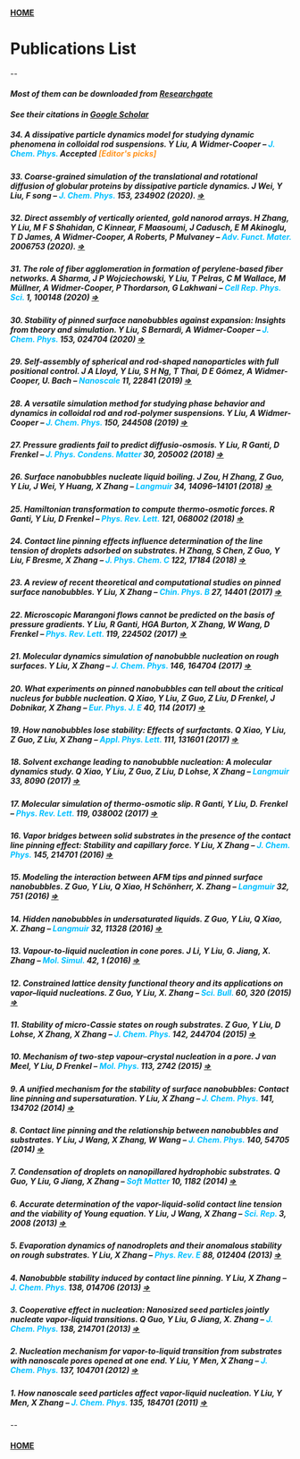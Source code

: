 #### [HOME](../index.html)
# Publications List
--

#### *Most of them can be downloaded from [Researchgate](https://www.researchgate.net/profile/Yawei_Liu3/research)*

#### *See their citations in [Google Scholar](https://scholar.google.com.au/citations?user=Bh8mdUcAAAAJ&hl=en)*

##### 34. A dissipative particle dynamics model for studying dynamic phenomena in colloidal rod suspensions. Y Liu, A Widmer-Cooper – <span style="color:#00bfff">J. Chem. Phys.</span> Accepted <span style="color:#ff931e">[Editor's picks]</span>

##### 33. Coarse-grained simulation of the translational and rotational diffusion of globular proteins by dissipative particle dynamics. J Wei, Y Liu, F song – <span style="color:#00bfff">J. Chem. Phys.</span> 153, 234902 (2020). [$\Rightarrow$](http://aip.scitation.org/doi/10.1063/5.0025620) 

##### 32. Direct assembly of vertically oriented, gold nanorod arrays. H Zhang, Y Liu, M F S Shahidan, C Kinnear, F Maasoumi, J Cadusch, E M Akinoglu, T D James, A Widmer-Cooper, A Roberts, P Mulvaney – <span style="color:#00bfff">Adv. Funct. Mater.</span> 2006753 (2020). [$\Rightarrow$](https://onlinelibrary.wiley.com/doi/10.1002/adfm.202006753)

##### 31. The role of fiber agglomeration in formation of perylene-based fiber networks. A Sharma, J P Wojciechowski, Y Liu, T Pelras, C M Wallace, M Müllner, A Widmer-Cooper, P Thordarson, G Lakhwani – <span style="color:#00bfff">Cell Rep. Phys. Sci.</span> 1, 100148 (2020) [$\Rightarrow$](https://linkinghub.elsevier.com/retrieve/pii/S2666386420301521)  

##### 30. Stability of pinned surface nanobubbles against expansion: Insights from theory and simulation. Y Liu, S Bernardi, A Widmer-Cooper – <span style="color:#00bfff">J. Chem. Phys.</span> 153, 024704 (2020) [$\Rightarrow$](http://aip.scitation.org/doi/10.1063/5.0013223)  

##### 29. Self-assembly of spherical and rod-shaped nanoparticles with full positional control. J A Lloyd, Y Liu, S H Ng, T Thai, D E Gómez, A Widmer-Cooper, U. Bach – <span style="color:#00bfff">Nanoscale</span> 11, 22841 (2019) [$\Rightarrow$](http://xlink.rsc.org/?DOI=C9NR06679A)  

##### 28. A versatile simulation method for studying phase behavior and dynamics in colloidal rod and rod-polymer suspensions. Y Liu, A Widmer-Cooper – <span style="color:#00bfff">J. Chem. Phys.</span> 150, 244508 (2019) [$\Rightarrow$](http://aip.scitation.org/doi/10.1063/1.5096193)  

##### 27. Pressure gradients fail to predict diffusio-osmosis. Y Liu, R Ganti, D Frenkel – <span style="color:#00bfff">J. Phys. Condens. Matter</span> 30, 205002 (2018) [$\Rightarrow$](http://iopscience.iop.org/article/10.1088/1361-648X/aabd58)  

##### 26. Surface nanobubbles nucleate liquid boiling. J Zou, H Zhang, Z Guo, Y Liu, J Wei, Y Huang, X Zhang – <span style="color:#00bfff">Langmuir</span> 34, 14096–14101 (2018) [$\Rightarrow$](http://pubs.acs.org/doi/10.1021/acs.langmuir.8b03290)  

##### 25. Hamiltonian transformation to compute thermo-osmotic forces. R Ganti, Y Liu, D Frenkel – <span style="color:#00bfff">Phys. Rev. Lett.</span> 121, 068002 (2018) [$\Rightarrow$](https://link.aps.org/doi/10.1103/PhysRevLett.121.068002)  

##### 24. Contact line pinning effects influence determination of the line tension of droplets adsorbed on substrates. H Zhang, S Chen, Z Guo, Y Liu, F Bresme, X Zhang – <span style="color:#00bfff">J. Phys. Chem. C</span> 122, 17184 (2018) [$\Rightarrow$](http://pubs.acs.org/doi/10.1021/acs.jpcc.8b03588)  

##### 23. A review of recent theoretical and computational studies on pinned surface nanobubbles. Y Liu, X Zhang – <span style="color:#00bfff">Chin. Phys. B</span> 27, 14401 (2017) [$\Rightarrow$](https://iopscience.iop.org/article/10.1088/1674-1056/27/1/014401)  

##### 22. Microscopic Marangoni flows cannot be predicted on the basis of pressure gradients. Y Liu, R Ganti, HGA Burton, X Zhang, W Wang, D Frenkel – <span style="color:#00bfff">Phys. Rev. Lett.</span> 119, 224502 (2017) [$\Rightarrow$](https://link.aps.org/doi/10.1103/PhysRevLett.119.224502)  

##### 21. Molecular dynamics simulation of nanobubble nucleation on rough surfaces. Y Liu, X Zhang – <span style="color:#00bfff">J. Chem. Phys.</span> 146, 164704 (2017) [$\Rightarrow$](http://aip.scitation.org/doi/10.1063/1.4981788)  

##### 20. What experiments on pinned nanobubbles can tell about the critical nucleus for bubble nucleation. Q Xiao, Y Liu, Z Guo, Z Liu, D Frenkel, J Dobnikar, X Zhang – <span style="color:#00bfff">Eur. Phys. J. E</span> 40, 114 (2017) [$\Rightarrow$](http://link.springer.com/10.1140/epje/i2017-11604-7)  

##### 19. How nanobubbles lose stability: Effects of surfactants. Q Xiao, Y Liu, Z Guo, Z Liu, X Zhang – <span style="color:#00bfff">Appl. Phys. Lett.</span> 111, 131601 (2017) [$\Rightarrow$](http://aip.scitation.org/doi/10.1063/1.5000831)  

##### 18. Solvent exchange leading to nanobubble nucleation: A molecular dynamics study. Q Xiao, Y Liu, Z Guo, Z Liu, D Lohse, X Zhang – <span style="color:#00bfff">Langmuir</span> 33, 8090 (2017) [$\Rightarrow$](http://pubs.acs.org/doi/10.1021/acs.langmuir.7b01231)  

##### 17. Molecular simulation of thermo-osmotic slip. R Ganti, Y Liu, D. Frenkel – <span style="color:#00bfff">Phys. Rev. Lett.</span> 119, 038002 (2017) [$\Rightarrow$](http://link.aps.org/doi/10.1103/PhysRevLett.119.038002)  

##### 16. Vapor bridges between solid substrates in the presence of the contact line pinning effect: Stability and capillary force. Y Liu, X Zhang – <span style="color:#00bfff">J. Chem. Phys.</span> 145, 214701 (2016) [$\Rightarrow$](http://aip.scitation.org/doi/10.1063/1.4971207)  

##### 15. Modeling the interaction between AFM tips and pinned surface nanobubbles. Z Guo, Y Liu, Q Xiao, H Schönherr, X. Zhang – <span style="color:#00bfff">Langmuir</span> 32, 751 (2016) [$\Rightarrow$](https://pubs.acs.org/doi/10.1021/acs.langmuir.5b04162)  

##### 14. Hidden nanobubbles in undersaturated liquids. Z Guo, Y Liu, Q Xiao, X. Zhang – <span style="color:#00bfff">Langmuir </span>32, 11328 (2016) [$\Rightarrow$](https://pubs.acs.org/doi/10.1021/acs.langmuir.6b01766)  

##### 13. Vapour-to-liquid nucleation in cone pores. J Li, Y Liu, G. Jiang, X. Zhang – <span style="color:#00bfff">Mol. Simul.</span> 42, 1 (2016) [$\Rightarrow$](http://www.tandfonline.com/doi/full/10.1080/08927022.2014.1001990)  

##### 12. Constrained lattice density functional theory and its applications on vapor–liquid nucleations. Z Guo, Y Liu, X. Zhang – <span style="color:#00bfff">Sci. Bull.</span> 60, 320 (2015) [$\Rightarrow$](http://link.springer.com/10.1007/s11434-014-0702-y)  

##### 11. Stability of micro-Cassie states on rough substrates. Z Guo, Y Liu, D Lohse, X Zhang, X Zhang – <span style="color:#00bfff">J. Chem. Phys.</span> 142, 244704 (2015) [$\Rightarrow$](http://aip.scitation.org/doi/10.1063/1.4922905)  

##### 10. Mechanism of two-step vapour–crystal nucleation in a pore. J van Meel, Y Liu, D Frenkel – <span style="color:#00bfff">Mol. Phys.</span> 113, 2742 (2015) [$\Rightarrow$](https://www.tandfonline.com/doi/full/10.1080/00268976.2015.1031844)  

##### 9. A unified mechanism for the stability of surface nanobubbles: Contact line pinning and supersaturation. Y Liu, X Zhang – <span style="color:#00bfff">J. Chem. Phys.</span> 141, 134702 (2014) [$\Rightarrow$](http://aip.scitation.org/doi/10.1063/1.4896937)  

##### 8. Contact line pinning and the relationship between nanobubbles and substrates. Y Liu, J Wang, X Zhang, W Wang – <span style="color:#00bfff">J. Chem. Phys.</span> 140, 54705 (2014) [$\Rightarrow$](http://aip.scitation.org/doi/10.1063/1.4863448)  

##### 7. Condensation of droplets on nanopillared hydrophobic substrates. Q Guo, Y Liu, G Jiang, X Zhang – <span style="color:#00bfff">Soft Matter</span> 10, 1182 (2014) [$\Rightarrow$](http://xlink.rsc.org/?DOI=c3sm52260a)  

##### 6. Accurate determination of the vapor-liquid-solid contact line tension and the viability of Young equation. Y Liu, J Wang, X Zhang – <span style="color:#00bfff">Sci. Rep.</span> 3, 2008 (2013) [$\Rightarrow$](http://www.nature.com/articles/srep02008)  

##### 5. Evaporation dynamics of nanodroplets and their anomalous stability on rough substrates. Y Liu, X Zhang – <span style="color:#00bfff">Phys. Rev. E</span> 88, 012404 (2013) [$\Rightarrow$](https://link.aps.org/doi/10.1103/PhysRevE.88.012404)  

##### 4. Nanobubble stability induced by contact line pinning. Y Liu, X Zhang – <span style="color:#00bfff">J. Chem. Phys.</span> 138, 014706 (2013) [$\Rightarrow$](http://aip.scitation.org/doi/10.1063/1.4773249)  

##### 3. Cooperative effect in nucleation: Nanosized seed particles jointly nucleate vapor-liquid transitions. Q Guo, Y Liu, G Jiang, X. Zhang – <span style="color:#00bfff">J. Chem. Phys.</span> 138, 214701 (2013) [$\Rightarrow$](http://aip.scitation.org/doi/10.1063/1.4807726)  

##### 2. Nucleation mechanism for vapor-to-liquid transition from substrates with nanoscale pores opened at one end. Y Liu, Y Men, X Zhang – <span style="color:#00bfff">J. Chem. Phys.</span> 137, 104701 (2012) [$\Rightarrow$](http://aip.scitation.org/doi/10.1063/1.4749319)  

##### 1. How nanoscale seed particles affect vapor-liquid nucleation. Y Liu, Y Men, X Zhang – <span style="color:#00bfff">J. Chem. Phys.</span> 135, 184701 (2011) [$\Rightarrow$](http://aip.scitation.org/doi/10.1063/1.3658502)  
--
#### [HOME](../index.html)

